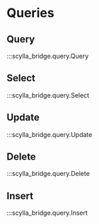 # Queries

## Query

:::scylla_bridge.query.Query

## Select

:::scylla_bridge.query.Select

## Update

:::scylla_bridge.query.Update

## Delete

:::scylla_bridge.query.Delete

## Insert

:::scylla_bridge.query.Insert
